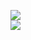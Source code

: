 [![](https://img.shields.io/badge/Made%20With-Github%20Spray-lightgrey.svg?style=for-the-badge&logo=github)](https://github.com/Annihil/github-spray#5469)  
[![](https://i.imgur.com/2DrTn0Z.gif)](https://github.com/Annihil/github-spray)
